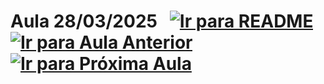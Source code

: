 # Aula 28/03/2025 &nbsp; [![Ir para README](https://img.shields.io/badge/Indice-Verde?style=for-the-badge)](../README.md#indice) &nbsp; [![Ir para Aula Anterior](https://img.shields.io/badge/Anterior-Aula%205-007ACC?style=for-the-badge)](../aulas/21-03-2025.md) [![Ir para Próxima Aula](https://img.shields.io/badge/Próxima-Aula%207-007ACC?style=for-the-badge)](../aulas/04-04-2025.md)

<br>

<p>

</p>

<p>
    

</p>


